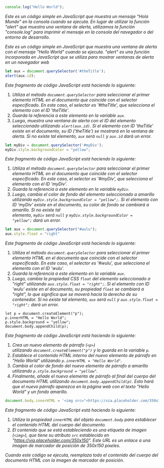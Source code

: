 ```jsx
console.log("Hello World");
```

*Este es un código simple en JavaScript que muestra un mensaje "Hola Mundo" en la consola cuando se ejecuta. En lugar de utilizar la función "alert" que muestra una ventana de alerta, utilizamos la función "console.log" para imprimir el mensaje en la consola del navegador o del entorno de desarrollo.*

*Este es un código simple en JavaScript que muestra una ventana de alerta con el mensaje "Hello World" cuando se ejecuta. "alert" es una función incorporada en JavaScript que se utiliza para mostrar ventanas de alerta en un navegador web*

```jsx
let aux = document.querySelector('#theTitle');
alert(aux.id);
```

*Este fragmento de código JavaScript está haciendo lo siguiente:*

1. *Utiliza el método `document.querySelector` para seleccionar el primer elemento HTML en el documento que coincide con el selector especificado. En este caso, el selector es '#theTitle', que selecciona el elemento con el ID 'theTitle'.*
2. *Guarda la referencia a este elemento en la variable `aux`.*
3. *Luego, muestra una ventana de alerta con el ID del elemento seleccionado utilizando `alert(aux.id)`. Si el elemento con ID 'theTitle' existe en el documento, su ID ('theTitle') se mostrará en la ventana de alerta. Si no existe tal elemento, `aux` será `null` y `aux.id` dará un error.*

```jsx
let myDiv = document.querySelector('#myDiv');
myDiv.style.backgroundColor = "yellow";
```

*Este fragmento de código JavaScript está haciendo lo siguiente:*

1. *Utiliza el método `document.querySelector` para seleccionar el primer elemento HTML en el documento que coincide con el selector especificado. En este caso, el selector es '#myDiv', que selecciona el elemento con el ID 'myDiv'.*
2. *Guarda la referencia a este elemento en la variable `myDiv`.*
3. *Luego, cambia el color de fondo del elemento seleccionado a amarillo utilizando `myDiv.style.backgroundColor = "yellow";`. Si el elemento con ID 'myDiv' existe en el documento, su color de fondo se cambiará a amarillo. Si no existe tal elemento, `myDiv` será `null` y `myDiv.style.backgroundColor = "yellow";` dará un error.*

```jsx
let aux = document.querySelector("#wulu");
aux.style.float = "right"
```

*Este fragmento de código JavaScript está haciendo lo siguiente:*

1. *Utiliza el método `document.querySelector` para seleccionar el primer elemento HTML en el documento que coincide con el selector especificado. En este caso, el selector es '#wulu', que selecciona el elemento con el ID 'wulu'.*
2. *Guarda la referencia a este elemento en la variable `aux`.*
3. *Luego, cambia la propiedad CSS `float` del elemento seleccionado a "right" utilizando `aux.style.float = "right";`. Si el elemento con ID 'wulu' existe en el documento, su propiedad `float` se cambiará a "right", lo que significa que se moverá hacia la derecha de su contenedor. Si no existe tal elemento, `aux` será `null` y `aux.style.float = "right";` dará un error.*

```
let p = document.createElement("p");
p.innerHTML = "Hello World";
p.style.background = "yellow"; 
document.body.appendChild(p);
```

*Este fragmento de código JavaScript está haciendo lo siguiente:*

1. *Crea un nuevo elemento de párrafo (`<p>`) utilizando `document.createElement("p")` y lo guarda en la variable `p`.*
2. *Establece el contenido HTML interno del nuevo elemento de párrafo en "Hello World" utilizando `p.innerHTML = "Hello World"`.*
3. *Cambia el color de fondo del nuevo elemento de párrafo a amarillo utilizando `p.style.background = "yellow"`.*
4. *Finalmente, añade el nuevo elemento de párrafo al final del cuerpo del documento HTML utilizando `document.body.appendChild(p)`. Esto hará que el nuevo párrafo aparezca en la página web con el texto "Hello World" y un fondo amarillo.*

```jsx
document.body.innerHTML = '<img src="<https://via.placeholder.com/350x150>"/>';

```

*Este fragmento de código JavaScript está haciendo lo siguiente:*

1. *Utiliza la propiedad `innerHTML` del objeto `document.body` para establecer el contenido HTML del cuerpo del documento.*
2. *El contenido que se está estableciendo es una etiqueta de imagen (`<img>`), que tiene su atributo `src` establecido en "https://via.placeholder.com/350x150". Este URL es un enlace a una imagen de marcador de posición de 350x150 píxeles.*

*Cuando este código se ejecuta, reemplaza todo el contenido del cuerpo del documento HTML con la imagen de marcador de posición.*

